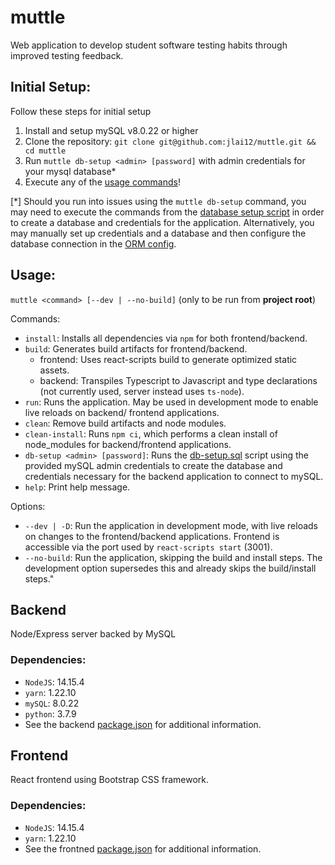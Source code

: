# muttle
Web application to develop student software testing habits through improved testing feedback.

## Initial Setup:
Follow these steps for initial setup

1. Install and setup mySQL v8.0.22 or higher
2. Clone the repository: `git clone git@github.com:jlai12/muttle.git && cd muttle`
3. Run `muttle db-setup <admin> [password]` with admin credentials for your mysql database*
4. Execute any of the [usage commands](#usage)!

[*] Should you run into issues using the `muttle db-setup` command, you may need to execute the
commands from the [database setup script](/scripts/db-setup.sql) in order to create a database and
credentials for the application. Alternatively, you may manually set up credentials and a database
and then configure the database connection in the [ORM config](backend/ormconfig.json).

## Usage:
`muttle <command> [--dev | --no-build]` (only to be run from **project root**)

Commands:
 * `install`: Installs all dependencies via `npm` for both frontend/backend.
 * `build`: Generates build artifacts for frontend/backend.
   * frontend: Uses react-scripts build to generate optimized static assets.
   * backend: Transpiles Typescript to Javascript and type declarations (not currently used, server
     instead uses `ts-node`).
* `run`: Runs the application. May be used in development mode to enable live reloads on backend/
  frontend applications.
* `clean`: Remove build artifacts and node modules.
* `clean-install`: Runs `npm ci`, which performs a clean install of node_modules for backend/frontend
   applications.
* `db-setup <admin> [password]`: Runs the [db-setup.sql](/scripts/db-setup.sql) script using the
   provided mySQL admin credentials to create the database and credentials necessary for the backend
   application to connect to mySQL.
* `help`: Print help message.

Options:
 * `--dev | -D`: Run the application in development mode, with live reloads  on changes to the 
 frontend/backend applications. Frontend is accessible via the port used by `react-scripts start`
 (3001).
 * `--no-build`: Run the application, skipping the build and install steps. The development option
 supersedes this and already skips the build/install steps."


## Backend
Node/Express server backed by MySQL

### Dependencies:
* `NodeJS`: 14.15.4
* `yarn`: 1.22.10
* `mySQL`: 8.0.22
* `python`: 3.7.9
* See the backend [package.json](backend/package.json) for additional information.

## Frontend
React frontend using Bootstrap CSS framework.

### Dependencies:
* `NodeJS`: 14.15.4
* `yarn`: 1.22.10
* See the frontned [package.json](frontend/package.json) for additional information.

